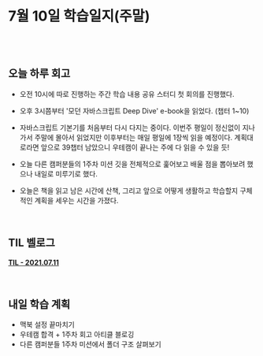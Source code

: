 # 7월 10일 학습일지(주말)

<br/>
<br/>

## 오늘 하루 회고

- 오전 10시에 따로 진행하는 주간 학습 내용 공유 스터디 첫 회의를 진행했다.

- 오후 3시쯤부터 '모던 자바스크립트 Deep Dive' e-book을 읽었다. (챕터 1~10)

- 자바스크립트 기본기를 처음부터 다시 다지는 중이다. 이번주 평일이 정신없이 지나가서 주말에 몰아서 읽었지만 이후부터는 매일 평일에 1장씩 읽을 예정이다. 계획대로라면 앞으로 39챕터 남았으니 우테캠이 끝나는 주에 다 읽을 수 있을 듯!

- 오늘 다른 캠퍼분들의 1주차 미션 깃을 전체적으로 훑어보고 배울 점을 뽑아보려 했으나 내일로 미루기로 했다.

- 오늘은 책을 읽고 남은 시간에 산책, 그리고 앞으로 어떻게 생활하고 학습할지 구체적인 계획을 세우는 시간을 가졌다.

<br/>

## TIL 벨로그

**[TIL - 2021.07.11](https://velog.io/@jjuny546/TIL-2021.07.11)**

<br/>

## 내일 학습 계획

- 맥북 설정 끝마치기
- 우테캠 합격 + 1주차 회고 아티클 블로깅
- 다른 캠퍼분들 1주차 미션에서 폴더 구조 살펴보기

